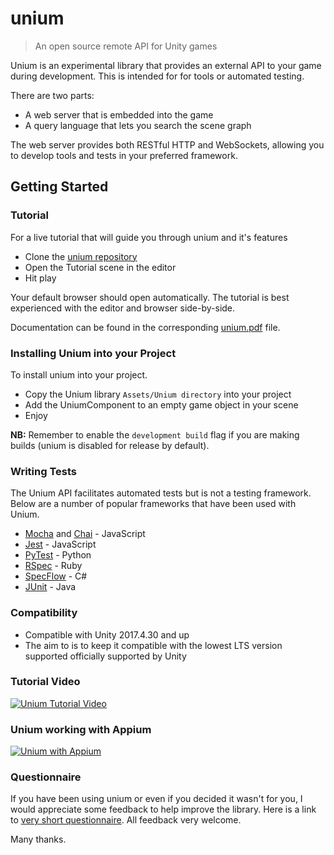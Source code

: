 
# unium
> An open source remote API for Unity games

Unium is an experimental library that provides an external API to your game during development. This is intended for for tools or automated testing.

There are two parts:

* A web server that is embedded into the game
* A query language that lets you search the scene graph

The web server provides both RESTful HTTP and WebSockets, allowing you to develop tools and tests in your preferred framework.


## Getting Started

### Tutorial

For a live tutorial that will guide you through unium and it's features

* Clone the [unium repository](https://github.com/gwaredd/unium/)
* Open the Tutorial scene in the editor
* Hit play

Your default browser should open automatically. The tutorial is best experienced with the editor and browser side-by-side. 

Documentation can be found in the corresponding [unium.pdf](https://github.com/gwaredd/unium/blob/master/unium.pdf) file. 


### Installing Unium into your Project

To install unium into your project.

* Copy the Unium library `Assets/Unium directory` into your project
* Add the UniumComponent to an empty game object in your scene
* Enjoy

**NB:** Remember to enable the `development build` flag if you are making builds (unium is disabled for release by default).

### Writing Tests

The Unium API facilitates automated tests but is not a testing framework. Below are a number of popular frameworks that have been used with Unium.

* [Mocha](https://mochajs.org/) and [Chai](https://www.chaijs.com/) - JavaScript
* [Jest](https://jestjs.io/) - JavaScript
* [PyTest](https://pytest.org) - Python
* [RSpec](https://rspec.info/) - Ruby
* [SpecFlow](https://specflow.org/) - C#
* [JUnit](https://junit.org/) - Java

### Compatibility

* Compatible with Unity 2017.4.30 and up
* The aim to is to keep it compatible with the lowest LTS version supported officially supported by Unity

### Tutorial Video

[![Unium Tutorial Video](http://img.youtube.com/vi/7mTaPr2oaG4/0.jpg)](http://www.youtube.com/watch?v=7mTaPr2oaG4 "Unium Tutorial Video")

### Unium working with Appium
[![Unium with Appium](http://img.youtube.com/vi/UbPk2VljW78/0.jpg)](https://youtu.be/UbPk2VljW78 "Unium with Appium")


### Questionnaire

If you have been using unium or even if you decided it wasn't for you, I would appreciate some feedback to help improve the library. Here is a link to [very short questionnaire](https://docs.google.com/forms/d/e/1FAIpQLSdZUC9cnz0zXnjjAqPAXpUrOePSsZRZk6hJb32ShBU7gL7HKA/viewform). All feedback very welcome.

Many thanks.

